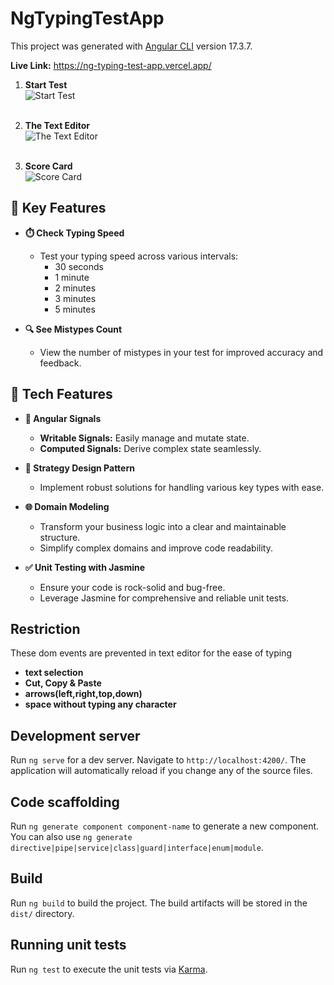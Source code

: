 # NgTypingTestApp

This project was generated with [Angular CLI](https://github.com/angular/angular-cli) version 17.3.7.

**Live Link:** https://ng-typing-test-app.vercel.app/

1. **Start Test**
   <br>
   ![Start Test](https://github.com/rezavai92/ng-typing-test-app/assets/47608395/0419b0a5-ebb7-4432-bace-c4db9b1d896a)
   <br><br>

2. **The Text Editor**
   <br>
   ![The Text Editor](https://github.com/rezavai92/ng-typing-test-app/assets/47608395/a56e8409-25d1-4cb3-a323-398b5a003bfd)
   <br><br>

3. **Score Card**
   <br>
   ![Score Card](https://github.com/rezavai92/ng-typing-test-app/assets/47608395/0dfe5118-b4a3-4693-a945-a876807c30dd)
   <br>

## 🔑 Key Features

- **⏱️ Check Typing Speed**
  - Test your typing speed across various intervals:
    - 30 seconds
    - 1 minute
    - 2 minutes
    - 3 minutes
    - 5 minutes

- **🔍 See Mistypes Count**
  - View the number of mistypes in your test for improved accuracy and feedback.


## 🚀 Tech Features

- **🎯 Angular Signals**
  - **Writable Signals:** Easily manage and mutate state.
  - **Computed Signals:** Derive complex state seamlessly.

- **🧩 Strategy Design Pattern**
  - Implement robust solutions for handling various key types with ease.

- **🌐 Domain Modeling**
  - Transform your business logic into a clear and maintainable structure.
  - Simplify complex domains and improve code readability.

- **✅ Unit Testing with Jasmine**
  - Ensure your code is rock-solid and bug-free.
  - Leverage Jasmine for comprehensive and reliable unit tests.
 

## Restriction
These dom events are prevented in text editor for the ease of typing
 - **text selection** 
 - **Cut, Copy & Paste** 
 - **arrows(left,right,top,down)** 
 - **space without typing any character** 





## Development server

Run `ng serve` for a dev server. Navigate to `http://localhost:4200/`. The application will automatically reload if you change any of the source files.

## Code scaffolding

Run `ng generate component component-name` to generate a new component. You can also use `ng generate directive|pipe|service|class|guard|interface|enum|module`.

## Build

Run `ng build` to build the project. The build artifacts will be stored in the `dist/` directory.

## Running unit tests

Run `ng test` to execute the unit tests via [Karma](https://karma-runner.github.io).


